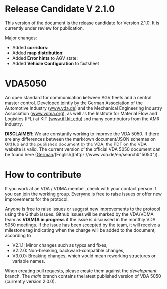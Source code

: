 # Release Candidate V 2.1.0
This version of the document is the release candidate for Version 2.1.0. It is currently under review for publication.

Major changes:
- Added **corridors**:
- Added **map distribution**:
- Added **Error hints** to AGV state:
- Added **Vehicle Configuration** to factsheet

# VDA5050

An open standard for communication between AGV fleets and a central master control. Developed jointly by the German Association of the Automotive Industry (www.vda.de) and the Mechanical Engineering Industry Association (www.vdma.org), as well as the Institute for Material Flow and Logistics (IFL) at KIT (www.ifl.kit.edu) and many contributors from the AMR industry.

**DISCLAIMER**: We are constantly working to improve the VDA 5050. If there are any differences between the markdown document/JSON schemas on GitHub and the published document by the VDA, the PDF on the VDA website is valid. The current version of the official VDA 5050 document can be found here ([German](https://www.vda.de/de/suche#"5050")/[English](https://www.vda.de/en/search#"5050")).

# How to contribute
If you work at an VDA / VDMA member, check with your contact person if you can join the working group.
Everyone is free to raise issues or offer new improvements for the protocol.

Anyone is free to raise issues or suggest new improvements to the protocol using the Github issues. Github issues will be marked by the VDA/VDMA team as **VD(M)A in progress** if the issue is discussed in the monthly VDA 5050 meetings. If the issue has been accepted by the team, it will receive a milestone tag indicating when the change will be added to the document, according to

- V2.1.1: Minor changes such as typos and fixes,
- V2.2.0: Non-breaking, backward-compatible changes,
- V3.0.0: Breaking changes, which would mean reworking structures or variable names.

When creating pull requests, please create them against the *development* branch. The *main* branch contains the latest published version of VDA 5050 (currently version 2.0.0).
